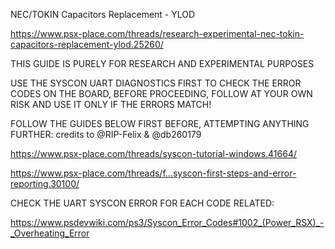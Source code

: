 NEC/TOKIN Capacitors Replacement - YLOD

https://www.psx-place.com/threads/research-experimental-nec-tokin-capacitors-replacement-ylod.25260/

THIS GUIDE IS PURELY FOR RESEARCH AND EXPERIMENTAL PURPOSES

USE THE SYSCON UART DIAGNOSTICS FIRST TO CHECK THE ERROR CODES ON THE BOARD, BEFORE PROCEEDING, FOLLOW AT YOUR OWN RISK AND USE IT ONLY IF THE ERRORS MATCH!

FOLLOW THE GUIDES BELOW FIRST BEFORE, ATTEMPTING ANYTHING FURTHER: credits to @RIP-Felix & @db260179

https://www.psx-place.com/threads/syscon-tutorial-windows.41664/

https://www.psx-place.com/threads/f...syscon-first-steps-and-error-reporting.30100/


CHECK THE UART SYSCON ERROR FOR EACH CODE RELATED:

https://www.psdevwiki.com/ps3/Syscon_Error_Codes#1002_(Power_RSX)_-_Overheating_Error

